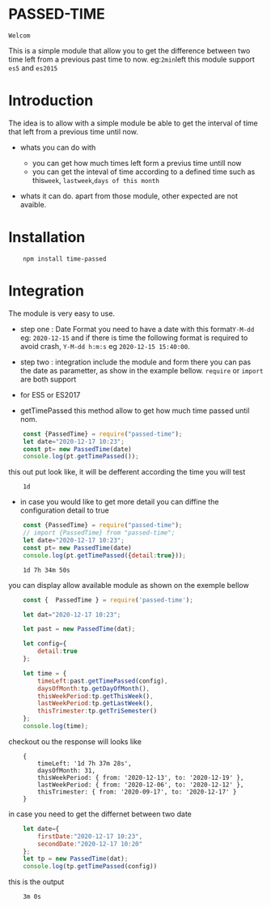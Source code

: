 # PASSED-TIME
    Welcom
This is a simple module that allow you to get the difference between two  time left from a previous past time to now. 
eg:`2min`left
this module support `es5` and `es2015`
# Introduction 
The idea is to allow with a simple module be able to get the interval of time that left from a previous time until now.

* whats you can do with
    - you can get how much times left form a previus time untill now
    - you can get the inteval of time according to a defined time
    such as this`week`, `lastweek`,`days of this month`

* whats it can do.
    apart from those module, other expected are not avaible.

# Installation

```shell
    npm install time-passed
```
# Integration
The module is very easy to use.
- step one : Date Format
you need to have a date with this format`Y-M-dd` eg: `2020-12-15` and if there is time the following format is required to avoid crash, `Y-M-dd h:m:s` eg `2020-12-15 15:40:00`.

- step two : integration
include the module and form there you can pas the date as parametter, as show in the example bellow.
`require` or `import` are both support
- for ES5 or ES2017

* getTimePassed
this method allow to get how much time passed until nom.
```javascript
    const {PassedTime} = require("passed-time");
    let date="2020-12-17 10:23";
    const pt= new PassedTime(date)
    console.log(pt.getTimePassed());    
```
this out put look like, it will be defferent according the time you will test
```shell
    1d
```
* in case you would like to get more detail
you can diffine the configuration detail to true
```javascript
    const {PassedTime} = require("passed-time");
    // import {PassedTime} from "passed-time"; 
    let date="2020-12-17 10:23";
    const pt= new PassedTime(date)
    console.log(pt.getTimePassed({detail:true}));
```
```shell
    1d 7h 34m 50s
```
you can display allow available module as shown on the exemple bellow
```javascript
    const {  PassedTime } = require('passed-time');

    let dat="2020-12-17 10:23";

    let past = new PassedTime(dat);

    let config={
        detail:true
    };

    let time = {
        timeLeft:past.getTimePassed(config),
        daysOfMonth:tp.getDayOfMonth(),
        thisWeekPeriod:tp.getThisWeek(),
        lastWeekPeriod:tp.getLastWeek(),
        thisTrimester:tp.getTriSemester()
    };
    console.log(time);
```
checkout ou the response will looks like
```shell
    {
        timeLeft: '1d 7h 37m 28s',
        daysOfMonth: 31,
        thisWeekPeriod: { from: '2020-12-13', to: '2020-12-19' },
        lastWeekPeriod: { from: '2020-12-06', to: '2020-12-12' },
        thisTrimester: { from: '2020-09-17', to: '2020-12-17' }
    }
```

in case you need to get the differnet between two date
```javascript
    let date={
        firstDate:"2020-12-17 10:23",
        secondDate:"2020-12-17 10:20"
    };
    let tp = new PassedTime(dat);
    console.log(tp.getTimePassed(config))
```
this is the output
```shell
    3m 0s
```